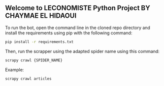 ## Welcome to LECONOMISTE Python Project BY CHAYMAE EL HIDAOUI 

To run the bot, open the command line in the cloned repo directory and install the requirements using pip with the following command:
```bash
pip install -r requirements.txt
```

Then, run the scrapper using the adapted spider name using this command:
```bash
scrapy crawl {SPIDER_NAME}
```

Example:
```bash
scrapy crawl articles
```